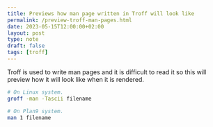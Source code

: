 ```yaml
---
title: Previews how man page written in Troff will look like
permalink: /preview-troff-man-pages.html
date: 2023-05-15T12:00:00+02:00
layout: post
type: note
draft: false
tags: [troff]
---
```


Troff is used to write man pages and it is difficult to read it so this will
preview how it will look like when it is rendered.

```sh
# On Linux system.
groff -man -Tascii filename

# On Plan9 system.
man 1 filename
```

